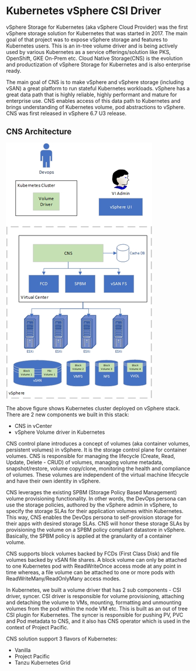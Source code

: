 # Kubernetes vSphere CSI Driver

vSphere Storage for Kubernetes (aka vSphere Cloud Provider) was the first vSphere storage solution for Kubernetes that was started in 2017. The main goal of that project was to expose vSphere storage and features to Kubernetes users. This is an in-tree volume driver and is being actively used by various Kubernetes as a service offerings/solution like PKS, OpenShift, GKE On-Prem etc. Cloud Native Storage(CNS) is the evolution and productization of vSphere Storage for Kubernetes and is also enterprise ready.

The main goal of CNS is to make vSphere and vSphere storage (including vSAN) a great platform to run stateful Kubernetes workloads. vSphere has a great data path that is highly reliable, highly performant and mature for enterprise use.  CNS enables access of this data path to Kubernetes and brings understanding of Kubernetes volume, pod abstractions to vSphere. CNS was first released in vSphere 6.7 U3 release.

## CNS Architecture

![CNS_ARCHITECTURE](https://raw.githubusercontent.com/SandeepPissay/vsphere-csi-driver/cns-intro1/docs/images/CNS-Architecture.png)

The above figure shows Kubernetes cluster deployed on vSphere stack. There are 2 new components we built in this stack:

- CNS in vCenter
- vSphere Volume driver in Kubernetes

CNS control plane introduces a concept of volumes (aka container volumes, persistent volumes) in vSphere. It is the storage control plane for container volumes. CNS is responsible for managing the lifecycle (Create, Read, Update, Delete - CRUD) of volumes, managing volume metadata, snapshot/restore, volume copy/clone, monitoring the health and compliance of volumes. These volumes are independent of the virtual machine lifecycle and have their own identity in vSphere.

CNS leverages the existing SPBM (Storage Policy Based Management) volume provisioning functionality. In other words, the DevOps persona can use the storage policies, authored by the vSphere admin in vSphere, to specify the storage SLAs for their application volumes within Kubernetes. This way, CNS enables the DevOps persona to self-provision storage for their apps with desired storage SLAs. CNS will honor these storage SLAs by provisioning the volume on a SPBM policy compliant datastore in vSphere. Basically, the SPBM policy is applied at the granularity of a container volume.

CNS supports block volumes backed by FCDs (First Class Disk) and file volumes backed by vSAN file shares. A block volume can only be attached to one Kubernetes pod with ReadWriteOnce access mode at any point in time whereas, a file volume can be attached to one or more pods with ReadWriteMany/ReadOnlyMany access modes.

In Kubernetes, we built a volume driver that has 2 sub components - CSI driver, syncer. CSI driver is responsible for volume provisioning, attaching and detaching the volume to VMs, mounting, formatting and unmounting volumes from the pod within the node VM etc. This is built as an out of tree CSI plugin for Kubernetes. The syncer is responsible for pushing PV, PVC and Pod metadata to CNS, and it also has CNS operator which is used in the context of Project Pacific.

CNS solution support 3 flavors of Kubernetes:

- Vanilla
- Project Pacific
- Tanzu Kubernetes Grid
